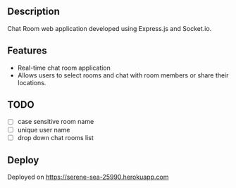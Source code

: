 ## Description

Chat Room web application developed using Express.js and Socket.io. 

## Features
- Real-time chat room application 
- Allows users to select rooms and chat with room members or share their locations.


## TODO

- [ ] case sensitive room name
- [ ] unique user name
- [ ] drop down chat rooms list

## Deploy

Deployed on https://serene-sea-25990.herokuapp.com
